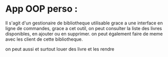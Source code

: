 # App OOP perso :

Il s'agit d'un gestionaire de bibliotheque utilisable grace a une interface en ligne de commandes,
grace a cet outil, on peut consulter la liste des livres disponibles, en ajouter ou en supprimer.
on peut également faire de meme avec les client de cette bibliotheque.

on peut aussi et surtout louer des livre et les rendre 